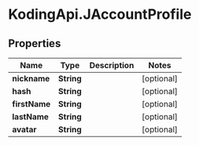 # KodingApi.JAccountProfile

## Properties
Name | Type | Description | Notes
------------ | ------------- | ------------- | -------------
**nickname** | **String** |  | [optional] 
**hash** | **String** |  | [optional] 
**firstName** | **String** |  | [optional] 
**lastName** | **String** |  | [optional] 
**avatar** | **String** |  | [optional] 


